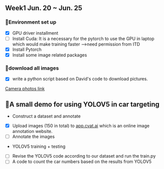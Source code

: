 
## Week1 Jun. 20 ~ Jun. 25

### 🌲Environment set up
- [x] GPU driver installment
- [ ] Install Cuda: It is a necessary for the pytorch to use the GPU in laptop which would make training faster -->need permission from ITD
- [x] Install Pytorch
- [x] Install some image related packages

### 🌳download all images
- [x] write a python script based on David's code to download pictures.

[Camera photos link](https://511.idaho.gov/#:MyRoutes)

## 🌴A small demo for using YOLOV5 in car targeting
- Construct a dataset and annotate
- [x] Upload images (150 in total) to [app.cvat.ai](https://app.cvat.ai) which is an online image annotation website.
- [ ] Annotate the images
- YOLOV5 training + testing
- [ ] Revise the YOLOV5 code according to our dataset and run the train.py
- [ ] A code to count the car numbers based on the results from YOLOV5
